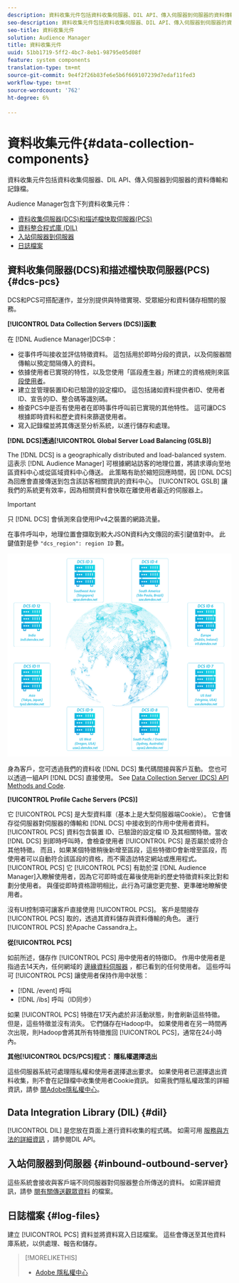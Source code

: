 ```yaml
---
description: 資料收集元件包括資料收集伺服器、DIL API、傳入伺服器到伺服器的資料傳輸和記錄檔。
seo-description: 資料收集元件包括資料收集伺服器、DIL API、傳入伺服器到伺服器的資料傳輸和記錄檔。
seo-title: 資料收集元件
solution: Audience Manager
title: 資料收集元件
uuid: 51bb1719-5ff2-4bc7-8eb1-98795e05d08f
feature: system components
translation-type: tm+mt
source-git-commit: 9e4f2f26b83fe6e5b6f669107239d7edaf11fed3
workflow-type: tm+mt
source-wordcount: '762'
ht-degree: 6%

---
```



# 資料收集元件{#data-collection-components}

資料收集元件包括資料收集伺服器、DIL API、傳入伺服器到伺服器的資料傳輸和記錄檔。

<!-- 

c_compcollect.xml

 -->

Audience Manager包含下列資料收集元件：

* [資料收集伺服器(DCS)和描述檔快取伺服器(PCS)](../../reference/system-components/components-data-collection.md#dcs-pcs)
* [資料整合程式庫 (DIL)](../../reference/system-components/components-data-collection.md#dil)
* [入站伺服器到伺服器](../../reference/system-components/components-data-collection.md#inbound-outbound-server)
* [日誌檔案](../../reference/system-components/components-data-collection.md#log-files)

## 資料收集伺服器(DCS)和描述檔快取伺服器(PCS) {#dcs-pcs}

DCS和PCS可搭配運作，並分別提供與特徵實現、受眾細分和資料儲存相關的服務。

**[!UICONTROL Data Collection Servers (DCS)]函數&#x200B;**

在 [!DNL Audience Manager]DCS中：

* 從事件呼叫接收並評估特徵資料。 這包括用於即時分段的資訊，以及伺服器間傳輸以預定間隔傳入的資料。
* 依據使用者已實現的特性，以及您使用「區段產生器」所建立的資格規則來區 [段使用者](../../features/segments/segment-builder.md)。
* 建立並管理裝置ID和已驗證的設定檔ID。 這包括諸如資料提供者ID、使用者ID、宣告的ID、整合碼等識別碼。
* 檢查PCS中是否有使用者在即時事件呼叫前已實現的其他特性。 這可讓DCS根據即時資料和歷史資料來篩選使用者。
* 寫入記錄檔並將其傳送至分析系統，以進行儲存和處理。

**[!DNL DCS]透過[!UICONTROL Global Server Load Balancing (GSLB)]**

The [!DNL DCS] is a geographically distributed and load-balanced system. 這表示 [!DNL Audience Manager] 可根據網站訪客的地理位置，將請求導向至地區資料中心或從區域資料中心傳送。 此策略有助於縮短回應時間，因 [!DNL DCS] 為回應會直接傳送到包含該訪客相關資訊的資料中心。 [!UICONTROL GSLB] 讓我們的系統更有效率，因為相關資料會快取在離使用者最近的伺服器上。

>[!IMPORTANT]
>
>只 [!DNL DCS] 會偵測來自使用IPv4之裝置的網路流量。

在事件呼叫中，地理位置會擷取到較大JSON資料內文傳回的索引鍵值對中。 此鍵值對是參 `"dcs_region": region ID` 數。

![](assets/dcs-map.png)

身為客戶，您可透過我們的資料收 [!DNL DCS] 集代碼間接與客戶互動。 您也可以透過一組API [!DNL DCS] 直接使用。 See [Data Collection Server (DCS) API Methods and Code](../../api/dcs-intro/dcs-event-calls/dcs-event-calls.md).

**[!UICONTROL Profile Cache Servers (PCS)]**

它 [!UICONTROL PCS] 是大型資料庫（基本上是大型伺服器端Cookie）。 它會儲存從伺服器對伺服器的傳輸和 [!DNL DCS] 中接收到的作用中使用者資料。[!UICONTROL PCS] 資料包含裝置 ID、已驗證的設定檔 ID 及其相關特徵。當收 [!DNL DCS] 到即時呼叫時，會檢查使用者 [!UICONTROL PCS] 是否屬於或符合其他特徵。 而且，如果某個特徵稍後新增至區段，這些特徵ID會新增至區段，而使用者可以自動符合該區段的資格，而不需造訪特定網站或應用程式。 [!UICONTROL PCS] 它 [!UICONTROL PCS] 有助於深 [!DNL Audience Manager]入瞭解使用者，因為它可即時或在幕後使用新的歷史特徵資料來比對和劃分使用者。 與僅從即時資格證明相比，此行為可讓您更完整、更準確地瞭解使用者。

沒有UI控制項可讓客戶直接使用 [!UICONTROL PCS]。 客戶是間接存 [!UICONTROL PCS] 取的，透過其資料儲存與資料傳輸的角色。 運行 [!UICONTROL PCS] 於Apache Cassandra上。

**從[!UICONTROL PCS]**

如前所述，儲存作 [!UICONTROL PCS] 用中使用者的特徵ID。 作用中使用者是指過去14天內，任何網域的 [邊緣資料伺服器](../../reference/system-components/components-edge.md) ，都已看到的任何使用者。 這些呼叫可 [!UICONTROL PCS] 讓使用者保持作用中狀態：

* [!DNL /event] 呼叫
* [!DNL /ibs] 呼叫（ID同步）

<!-- 

Removed /dpm calls from the bulleted list. /dpm calls have been deprecated.

 -->

如果 [!UICONTROL PCS] 特徵在17天內處於非活動狀態，則會刷新這些特徵。 但是，這些特徵並沒有消失。 它們儲存在Hadoop中。 如果使用者在另一時間再次出現，則Hadoop會將其所有特徵推回 [!UICONTROL PCS]，通常在24小時內。

**其他[!UICONTROL DCS/PCS]程式： 隱私權選擇退出**

這些伺服器系統可處理隱私權和使用者選擇退出要求。 如果使用者已選擇退出資料收集，則不會在記錄檔中收集使用者Cookie資訊。 如需我們隱私權政策的詳細資訊，請參 [閱Adobe隱私權中心](https://www.adobe.com/tw/privacy/experience-cloud.html)。

## Data Integration Library (DIL) {#dil}

[!UICONTROL DIL] 是您放在頁面上進行資料收集的程式碼。 如需可用 [服務與方法的詳細資訊](../../dil/dil-overview.md) ，請參閱DIL API。

## 入站伺服器到伺服器 {#inbound-outbound-server}

這些系統會接收與客戶端不同伺服器對伺服器整合所傳送的資料。 如需詳細資訊，請參 [閱有關傳送觀眾資料](/help/using/integration/sending-audience-data/real-time-data-integration/real-time-tech-specs.md) 的檔案。

## 日誌檔案 {#log-files}

建立 [!UICONTROL PCS] 資料並將資料寫入日誌檔案。 這些會傳送至其他資料庫系統，以供處理、報告和儲存。

>[!MORELIKETHIS]
>
>* [Adobe 隱私權中心](https://www.adobe.com/tw/privacy.html)


